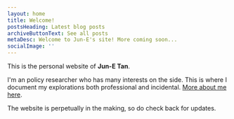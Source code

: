 ```yaml
---
layout: home
title: Welcome!
postsHeading: Latest blog posts
archiveButtonText: See all posts
metaDesc: Welcome to Jun-E's site! More coming soon...
socialImage: ''
---
```

This is the personal website of **Jun-E Tan**. 

I'm an policy researcher who has many interests on the side. This is where I document my explorations both professional and incidental. [More about me here](/about). 

The website is perpetually in the making, so do check back for updates.    
